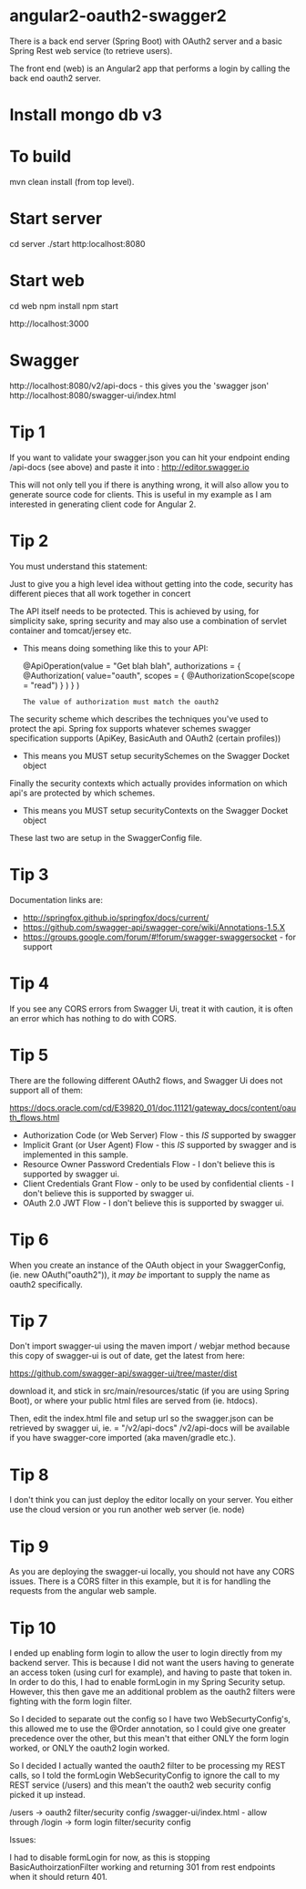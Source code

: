 # angular2-oauth2-swagger2

There is a back end server (Spring Boot) with OAuth2 server and a basic Spring Rest web service (to retrieve users).


The front end (web) is an Angular2 app that performs a login by calling the back end oauth2 server.

# Install mongo db v3

# To build

mvn clean install (from top level).


# Start server
cd server
./start
http:localhost:8080

# Start web
cd web
npm install
npm start

http://localhost:3000


# Swagger
http://localhost:8080/v2/api-docs - this gives you the 'swagger json'
http://localhost:8080/swagger-ui/index.html



# Tip 1

If you want to validate your swagger.json you can hit your endpoint ending /api-docs (see above) and paste it into :  http://editor.swagger.io

This will not only tell you if there is anything wrong, it will also allow you to generate source code for clients.  This is useful in my
example as I am interested in generating client code for Angular 2.


# Tip 2

You must understand this statement:

Just to give you a high level idea without getting into the code, security has different pieces that all work together in concert

The API itself needs to be protected. This is achieved by using, for simplicity sake, spring security and may also use a combination of servlet container and tomcat/jersey etc.
   - This means doing something like this to your API:
   
       @ApiOperation(value = "Get blah blah", 
           authorizations = {
             @Authorization(
                 value="oauth", 
                 scopes = { @AuthorizationScope(scope = "read") }
                 )
           }
         )
         
         The value of authorization must match the oauth2 
                         
The security scheme which describes the techniques you've used to protect the api. Spring fox supports whatever schemes swagger specification supports (ApiKey, BasicAuth and OAuth2 (certain profiles))

  - This means you MUST setup securitySchemes on the Swagger Docket object
  
Finally the security contexts which actually provides information on which api's are protected by which schemes.

  - This means you MUST setup securityContexts on the Swagger Docket object
  
  These last two are setup in the SwaggerConfig file.

# Tip 3

Documentation links are:

* http://springfox.github.io/springfox/docs/current/
* https://github.com/swagger-api/swagger-core/wiki/Annotations-1.5.X
* https://groups.google.com/forum/#!forum/swagger-swaggersocket - for support


# Tip 4

If you see any CORS errors from Swagger Ui, treat it with caution, it is often an error which has nothing to do with CORS.

# Tip 5

There are the following different OAuth2 flows, and Swagger Ui does not support all of them:

https://docs.oracle.com/cd/E39820_01/doc.11121/gateway_docs/content/oauth_flows.html

* Authorization Code (or Web Server) Flow - this *IS* supported by swagger
* Implicit Grant (or User Agent) Flow - this *IS* supported by swagger and is implemented in this sample.
* Resource Owner Password Credentials Flow - I don't believe this is supported by swagger ui.
* Client Credentials Grant Flow - only to be used by confidential clients - I don't believe this is supported by swagger ui.
* OAuth 2.0 JWT Flow - I don't believe this is supported by swagger ui.

  
# Tip 6

When you create an instance of the OAuth object in your SwaggerConfig, (ie. new OAuth("oauth2")), it *may be* important to supply the name as oauth2 specifically.

# Tip 7

Don't import swagger-ui using the maven import / webjar method because this copy of swagger-ui is out of date, get the latest from here:

https://github.com/swagger-api/swagger-ui/tree/master/dist

download it, and stick in src/main/resources/static (if you are using Spring Boot), or where your public html files are served from (ie. htdocs).

Then, edit the index.html file and setup url so the swagger.json can be retrieved by swagger ui, ie. = "/v2/api-docs"
/v2/api-docs will be available if you have swagger-core imported (aka maven/gradle etc.).  

# Tip 8

I don't think you can just deploy the editor locally on your server.  You either use the cloud version or 
you run another web server (ie. node)

# Tip 9 

As you are deploying the swagger-ui locally, you should not have any CORS issues.  There is a CORS filter in this example, but it is
for handling the requests from the angular web sample.

# Tip 10

I ended up enabling form login to allow the user to login directly from my backend server.  This is because I did not want the users having to generate 
an access token (using curl for example), and having to paste that token in.  In order to do this, I had to enable formLogin in my Spring Security setup.
However, this then gave me an additional problem as the oauth2 filters were fighting with the form login filter.  

So I decided to separate out the config so I have two WebSecurtyConfig's, this allowed me to use the @Order annotation, so I could give one greater precedence
over the other, but this mean't that either ONLY the form login worked, or ONLY the oauth2 login worked.

So I decided I actually wanted the oauth2 filter to be processing my REST calls, so I told the formLogin WebSecurityConfig to ignore the call to my REST service (/users) 
and this mean't the oauth2 web security config picked it up instead.  

/users -> oauth2 filter/security config
/swagger-ui/index.html - allow through
/login -> form login filter/security config



Issues:


I had to disable formLogin for now, as this is stopping BasicAuthoirzationFilter working and returning 301 from rest endpoints when it should return 401.